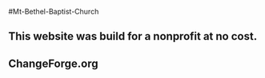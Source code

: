 #Mt-Bethel-Baptist-Church

## This website was build for a nonprofit at no cost.

## ChangeForge.org
